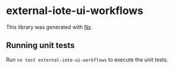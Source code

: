 # external-iote-ui-workflows

This library was generated with [Nx](https://nx.dev).

## Running unit tests

Run `nx test external-iote-ui-workflows` to execute the unit tests.
